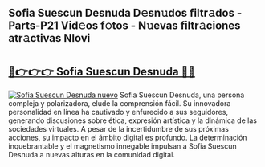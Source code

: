 ## Sofia Suescun Desnuda D𝚎sn𝚞dos filtr𝚊dos - Parts-P21 Vid𝚎os f𝚘tos - N𝚞evas filtr𝚊ciones atr𝚊ctivas Nlovi

# <h2><a href="http://mb6xc0g.tromn.icu/?c=Sofia+Suescun+Desnuda">🔗👉👉👉 Sofia Suescun Desnuda 🔗🔗</a></h2>

[![Sofia Suescun Desnuda nuevo](https://i.imgur.com/pEAQMta.gif)](http://mb6xc0g.tromn.icu/?c=Sofia+Suescun+Desnuda)
Sofia Suescun Desnuda, una persona compleja y polarizadora, elude la comprensión fácil. Su innovadora personalidad en línea ha cautivado y enfurecido a sus seguidores, generando discusiones sobre ética, expresión artística y la dinámica de las sociedades virtuales. A pesar de la incertidumbre de sus próximas acciones, su impacto en el ámbito digital es profundo. La determinación inquebrantable y el magnetismo innegable impulsan a Sofia Suescun Desnuda a nuevas alturas en la comunidad digital.
